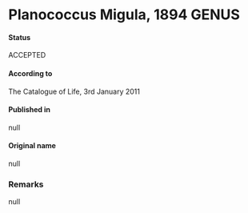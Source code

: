 # Planococcus Migula, 1894 GENUS

#### Status
ACCEPTED

#### According to
The Catalogue of Life, 3rd January 2011

#### Published in
null

#### Original name
null

### Remarks
null